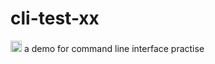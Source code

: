# cli-test-xx
<a href="https://badge.fury.io/js/cli-test-xx"><img src="https://badge.fury.io/js/cli-test-xx.svg" alt="npm version" height="18"></a>
a demo for command line interface practise
